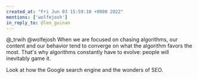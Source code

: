 ```yaml
---
created_at: "Fri Jun 03 15:59:10 +0000 2022"
mentions: ['wolfejosh']
in_reply_to: @leo_guinan
---
```


@_trwih @wolfejosh When we are focused on chasing algorithms, our content and our behavior tend to converge on what the algorithm favors the most. That's why algorithms constantly have to evolve: people will inevitably game it. 

Look at how the Google search engine and the wonders of SEO.